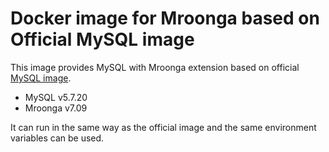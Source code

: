 # Docker image for Mroonga based on Official MySQL image

This image provides MySQL with Mroonga extension based on
official [MySQL image](https://hub.docker.com/_/mysql/).

* MySQL v5.7.20
* Mroonga v7.09

It can run in the same way as the official image and the same environment
variables can be used.
